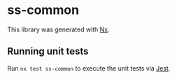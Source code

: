 # ss-common

This library was generated with [Nx](https://nx.dev).

## Running unit tests

Run `nx test ss-common` to execute the unit tests via [Jest](https://jestjs.io).
